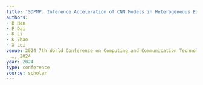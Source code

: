 ```yaml
---
title: 'SDPMP: Inference Acceleration of CNN Models in Heterogeneous Edge Environment'
authors:
- B Han
- P Dai
- K Li
- K Zhao
- X Lei
venue: 2024 7th World Conference on Computing and Communication Technologies (WCCCT
  …, 2024
year: 2024
type: conference
source: scholar
---
```

